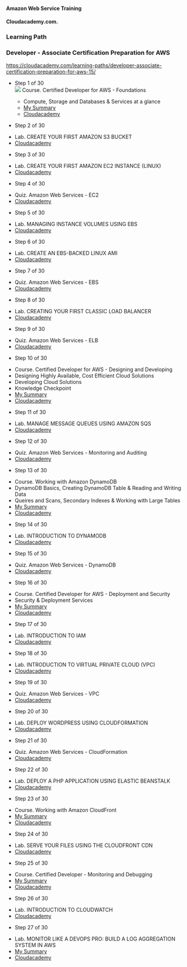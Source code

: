 #### Amazon Web Service Training
#### Cloudacademy.com. 

### Learning Path
### Developer - Associate Certification Preparation for AWS  

https://cloudacademy.com/learning-paths/developer-associate-certification-preparation-for-aws-15/  


* Step 1 of 30  
![](https://github.com/maxaldunate/aws-training/blob/master/imgs/icon-courses.PNG)
Course. Certified Developer for AWS - Foundations
  - Compute, Storage and Databases & Services at a glance  
  - [My Summary](https://github.com/maxaldunate/aws-training/blob/master/learning-paths-developer-associate-certification-preparation-for-aws-15/Setp01of30.%20Certified%20Developer%20for%20AWS.%20Foundations.md)
  - [Cloudacademy](https://cloudacademy.com/amazon-web-services/certified-developer-foundations-course/)

* Step 2 of 30  
 - Lab. CREATE YOUR FIRST AMAZON S3 BUCKET
 - [Cloudacademy](https://cloudacademy.com/amazon-web-services/labs/create-your-first-amazon-s3-bucket-2/)

* Step 3 of 30  
 - Lab. CREATE YOUR FIRST AMAZON EC2 INSTANCE (LINUX)
 - [Cloudacademy](https://cloudacademy.com/amazon-web-services/labs/create-your-first-amazon-ec2-instance-1/)

* Step 4 of 30  
 - Quiz. Amazon Web Services - EC2
 - [Cloudacademy](https://cloudacademy.com/quiz/study/497270/results/)

* Step 5 of 30  
 - Lab. MANAGING INSTANCE VOLUMES USING EBS
 - [Cloudacademy](https://cloudacademy.com/amazon-web-services/labs/managing-instance-volumes-using-ebs-6/)

* Step 6 of 30  
 - Lab. CREATE AN EBS-BACKED LINUX AMI
 - [Cloudacademy](https://cloudacademy.com/amazon-web-services/labs/create-ebs-backed-linux-ami-7/)

* Step 7 of 30  
 - Quiz. Amazon Web Services - EBS
 - [Cloudacademy](https://cloudacademy.com/quiz/study/497018/results/)

* Step 8 of 30  
 - Lab. CREATING YOUR FIRST CLASSIC LOAD BALANCER
 - [Cloudacademy](https://cloudacademy.com/amazon-web-services/labs/create-your-first-amazon-elastic-load-balancing-elb-4/)

* Step 9 of 30  
 - Quiz. Amazon Web Services - ELB
 - [Cloudacademy](https://cloudacademy.com/quiz/study/497023/results/)

* Step 10 of 30  
 - Course. Certified Developer for AWS - Designing and Developing
 - Designing Highly Available, Cost Efficient Cloud Solutions
 - Developing Cloud Solutions
 - Knowledge Checkpoint
 - [My Summary](https://github.com/maxaldunate/aws-training/blob/master/learning-paths-developer-associate-certification-preparation-for-aws-15/Setp10of30.%20Certified%20Developer%20for%20AWS.%20Designing%20and%20Developing.md)
 - [Cloudacademy](https://cloudacademy.com/amazon-web-services/certified-developer-designing-and-developing-course/)

* Step 11 of 30  
 - Lab. MANAGE MESSAGE QUEUES USING AMAZON SQS
 - [Cloudacademy](https://cloudacademy.com/amazon-web-services/labs/manage-message-queue-amazon-sqs-16/)

* Step 12 of 30  
 - Quiz. Amazon Web Services - Monitoring and Auditing
 - [Cloudacademy](https://cloudacademy.com/quiz/study/498827/results/)

* Step 13 of 30  
 - Course. Working with Amazon DynamoDB
 - DynamoDB Basics, Creating DynamoDB Table & Reading and Writing Data
 - Queires and Scans, Secondary Indexes & Working with Large Tables
 - [My Summary](https://github.com/maxaldunate/aws-training/blob/master/learning-paths-developer-associate-certification-preparation-for-aws-15/Setp13of30.%20Working%20with%20Amazon%20DynamoDB.md)
 - [Cloudacademy](https://cloudacademy.com/amazon-web-services/working-with-amazon-dynamodb-course/)

* Step 14 of 30  
 - Lab. INTRODUCTION TO DYNAMODB
 - [Cloudacademy](https://cloudacademy.com/amazon-web-services/labs/introduction-dynamodb-8/)

* Step 15 of 30  
 - Quiz. Amazon Web Services - DynamoDB
 - [Cloudacademy](https://cloudacademy.com/quiz/study/498841/results/)

* Step 16 of 30  
 - Course. Certified Developer for AWS - Deployment and Security
 - Security & Deployment Services
 - [My Summary](https://github.com/maxaldunate/aws-training/blob/master/learning-paths-developer-associate-certification-preparation-for-aws-15/Setp16of30.%20Working%20with%20Amazon%20DynamoDB%20-%20Copy.md)
 - [Cloudacademy](https://cloudacademy.com/amazon-web-services/deployment-and-security-certified-developer-for-aws-course/)

* Step 17 of 30  
 - Lab. INTRODUCTION TO IAM
 - [Cloudacademy](https://cloudacademy.com/amazon-web-services/labs/introduction-iam-13/)

* Step 18 of 30  
 - Lab. INTRODUCTION TO VIRTUAL PRIVATE CLOUD (VPC)
 - [Cloudacademy](https://cloudacademy.com/amazon-web-services/labs/introduction-virtual-private-cloud-vpc-9/)

* Step 19 of 30  
 - Quiz. Amazon Web Services - VPC
 - [Cloudacademy](https://cloudacademy.com/quiz/study/502821/results/)

* Step 20 of 30  
 - Lab. DEPLOY WORDPRESS USING CLOUDFORMATION
 - [Cloudacademy](https://cloudacademy.com/amazon-web-services/labs/deploy-wordpress-cloudformation-17/)

* Step 21 of 30  
 - Quiz. Amazon Web Services - CloudFormation
 - [Cloudacademy](https://cloudacademy.com/quiz/study/503113/results/)

* Step 22 of 30  
 - Lab. DEPLOY A PHP APPLICATION USING ELASTIC BEANSTALK
 - [Cloudacademy](https://cloudacademy.com/amazon-web-services/labs/deploy-php-application-using-elastic-beanstalk-26/)

* Step 23 of 30  
 - Course. Working with Amazon CloudFront
 - [My Summary]()
 - [Cloudacademy](https://cloudacademy.com/amazon-web-services/cloudfront-course/)

* Step 24 of 30  
 - Lab. SERVE YOUR FILES USING THE CLOUDFRONT CDN
 - [Cloudacademy](https://cloudacademy.com/amazon-web-services/labs/serve-your-files-using-cloudfront-cdn-15/)

* Step 25 of 30  
 - Course. Certified Developer - Monitoring and Debugging
 - [My Summary]()
 - [Cloudacademy](https://cloudacademy.com/amazon-web-services/certified-developer-monitoring-and-debugging-course/)

* Step 26 of 30  
 - Lab. INTRODUCTION TO CLOUDWATCH
 - [Cloudacademy](https://cloudacademy.com/amazon-web-services/labs/introduction-to-cloudwatch-18/)

* Step 27 of 30  
 - Lab. MONITOR LIKE A DEVOPS PRO: BUILD A LOG AGGREGATION SYSTEM IN AWS
 - [My Summary](https://github.com/maxaldunate/aws-training/tree/master/learning-paths-developer-associate-certification-preparation-for-aws-15/Step27of30.%20Lab.%20Log%20Aggregation%20System%20with%20Cloud%20Watch%20Elastic%20Search)
 - [Cloudacademy](https://cloudacademy.com/amazon-web-services/labs/aws-devops-pro-monitoring-build-log-aggregation-system-38/)



